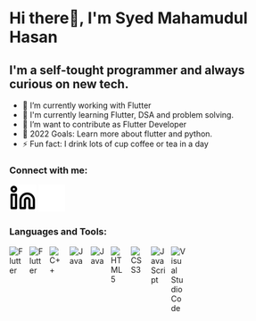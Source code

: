 # Hi there👋, I'm Syed Mahamudul Hasan  



## I'm a self-tought programmer and always curious on new tech. 

- 🔭 I’m currently working with Flutter
- 🌱 I'm currently learning Flutter, DSA and problem solving.
- 👯 I’m want to contribute as Flutter Developer
- 🥅 2022 Goals: Learn more about flutter and python.
- ⚡ Fun fact: I drink lots of cup coffee or tea in a day

### Connect with me:

[![website](./img/linkedin-light.svg)](https://www.linkedin.com/in/syed-mahamudul-hasan-8a3196194/-light-mode-only)
[![website](./img/linkedin-dark.svg)](https://www.linkedin.com/in/syed-mahamudul-hasan-8a3196194/-dark-mode-only)
&nbsp;&nbsp;


### Languages and Tools:

[<img align="left" alt="Flutter" width="26px" src="https://cdn-images-1.medium.com/max/1200/1*5-aoK8IBmXve5whBQM90GA.png" style="padding-right:10px;" />](https://flutter.dev/)

[<img align="left" alt="Flutter" width="26px" src="https://avatars.githubusercontent.com/u/1609975?s=280&v=4" style="padding-right:10px;" />](https://dart.dev/)


[<img align="left" alt="C++" width="26px" src="https://img1.pnghut.com/t/2/20/14/NTkhi14jmA/template-computer-programming-software-source-code-developer.jpg" style="padding-right:10px;" />](https://cplusplus.com/doc/tutorial/)

[<img align="left" alt="Java" width="28px" src="https://encrypted-tbn0.gstatic.com/images?q=tbn:ANd9GcTFynqQOTm0xYaiDQ4WsW2jN4L9evQuT-v3VRX9Ip4cQ_xejo0d3ItViQ2EUbIDtRkTAAY&usqp=CAU" style="padding-right:10px;" />](https://www.java.com/en/)

[<img align="left" alt="Java" width="26px" src="https://upload.wikimedia.org/wikipedia/commons/thumb/0/0a/Python.svg/2048px-Python.svg.png" style="padding-right:10px;" />](https://www.python.org/)


[<img align="left" alt="HTML5" width="26px" src="https://cdn.jsdelivr.net/gh/devicons/devicon/icons/html5/html5-original.svg" style="padding-right:10px;" />]()
[<img align="left" alt="CSS3" width="26px" src="https://cdn.jsdelivr.net/gh/devicons/devicon/icons/css3/css3-original.svg" style="padding-right:10px;" />]()

[<img align="left" alt="JavaScript" width="26px" src="https://cdn.jsdelivr.net/gh/devicons/devicon/icons/javascript/javascript-original.svg" style="padding-right:10px;" />]()

[<img align="left" alt="Visual Studio Code" width="26px" src="https://cdn.jsdelivr.net/gh/devicons/devicon/icons/vscode/vscode-original.svg" style="padding-right:10px;" />]()



<br />
<br />

